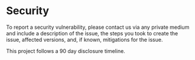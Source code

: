 # Security

To report a security vulnerability, please contact us via any private medium and include a description of the issue, the steps you took to create the issue, affected versions, and, if known, mitigations for the issue.

This project follows a 90 day disclosure timeline.
